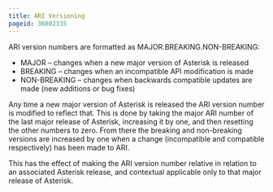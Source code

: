 ```yaml
---
title: ARI Versioning
pageid: 36802335
---
```


ARI version numbers are formatted as MAJOR.BREAKING.NON-BREAKING:

* MAJOR – changes when a new major version of Asterisk is released
* BREAKING – changes when an incompatible API modification is made
* NON-BREAKING – changes when backwards compatible updates are made (new additions or bug fixes)

Any time a new major version of Asterisk is released the ARI version number is modified to reflect that. This is done by taking the major ARI number of the last major release of Asterisk, increasing it by one, and then resetting the other numbers to zero. From there the breaking and non-breaking versions are increased by one when a change (incompatible and compatible respectively) has been made to ARI.

This has the effect of making the ARI version number relative in relation to an associated Asterisk release, and contextual applicable only to that major release of Asterisk.

